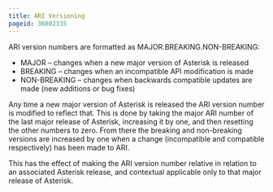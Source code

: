 ```yaml
---
title: ARI Versioning
pageid: 36802335
---
```


ARI version numbers are formatted as MAJOR.BREAKING.NON-BREAKING:

* MAJOR – changes when a new major version of Asterisk is released
* BREAKING – changes when an incompatible API modification is made
* NON-BREAKING – changes when backwards compatible updates are made (new additions or bug fixes)

Any time a new major version of Asterisk is released the ARI version number is modified to reflect that. This is done by taking the major ARI number of the last major release of Asterisk, increasing it by one, and then resetting the other numbers to zero. From there the breaking and non-breaking versions are increased by one when a change (incompatible and compatible respectively) has been made to ARI.

This has the effect of making the ARI version number relative in relation to an associated Asterisk release, and contextual applicable only to that major release of Asterisk.

